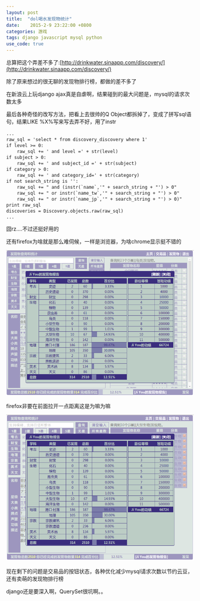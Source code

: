 ```yaml
---
layout: post
title:  "dol喝水发现物统计"
date:    2015-2-9 23:22:00 +0800
categories: 游戏
tags: django javascript mysql python
use_code: true
---
```

总算把这个弄差不多了:[http://drinkwater.sinaapp.com/discovery/](http://drinkwater.sinaapp.com/discovery/)

除了原来想过的很无聊的发现物排行榜，都做的差不多了

在新浪云上玩django ajax真是自虐啊，结果碰到的最大问题是，mysql的请求次数太多

最后各种奇怪的改写方法，把看上去很帅的Q Object都拆掉了，变成了拼写sql语句，结果LIKE %X%写来写去弄不好，用了instr

<!--more-->

    ...
    raw_sql = 'select * from discovery_discovery where 1'
    if level >= 0:
        raw_sql += ' and level =' + str(level)
    if subject > 0:
        raw_sql += ' and subject_id =' + str(subject)
    if category > 0:
        raw_sql += ' and category_id=' + str(category)
    if not search_string is '':
        raw_sql += " and (instr(`name`,'" + search_string + "') > 0"
        raw_sql += " or instr(`name_tw`,'" + search_string + "') > 0"
        raw_sql += " or instr(`name_jp`,'" + search_string + "') > 0)"
    print raw_sql
    discoveries = Discovery.objects.raw(raw_sql)
    ...

囧rz....不过还挺好用的

还有firefox为啥就是那么难伺候，一样是浏览器，为啥chrome显示挺不错的

![chrome](/img/blog_drinkwater_chrome.png)

firefox非要在前面拉开一点距离这是为嘛为嘛

![firefox](/img/blog_drinkwater_firefox.png)

现在剩下的问题是交易品的按钮状态，各种优化减少mysql请求次数以节约云豆，还有卖萌的发现物排行榜

django还是要深入啊，QuerySet很坑啊。。
